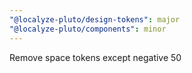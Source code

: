 ```yaml
---
"@localyze-pluto/design-tokens": major
"@localyze-pluto/components": minor
---
```


Remove space tokens except negative 50
